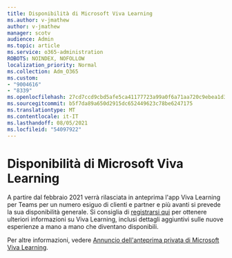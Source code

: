 ```yaml
---
title: Disponibilità di Microsoft Viva Learning
ms.author: v-jmathew
author: v-jmathew
manager: scotv
audience: Admin
ms.topic: article
ms.service: o365-administration
ROBOTS: NOINDEX, NOFOLLOW
localization_priority: Normal
ms.collection: Adm_O365
ms.custom:
- "9004616"
- "8339"
ms.openlocfilehash: 27cd7ccd9cbd5afe5ca41177723a99a0f6a71aa720c9ebea1d3889bcbb140d20
ms.sourcegitcommit: b5f7da89a650d2915dc652449623c78be6247175
ms.translationtype: MT
ms.contentlocale: it-IT
ms.lasthandoff: 08/05/2021
ms.locfileid: "54097922"
---
```

# <a name="microsoft-viva-learning-availability"></a>Disponibilità di Microsoft Viva Learning

A partire dal febbraio 2021 verrà rilasciata in anteprima l'app Viva Learning per Teams per un numero esiguo di clienti e partner e più avanti si prevede la sua disponibilità generale. Si consiglia di [registrarsi qui](https://aka.ms/VivaLearningSignup) per ottenere ulteriori informazioni su Viva Learning, inclusi dettagli aggiuntivi sulle nuove esperienze a mano a mano che diventano disponibili.

Per altre informazioni, vedere [Annuncio dell'anteprima privata di Microsoft Viva Learning](https://techcommunity.microsoft.com/t5/microsoft-viva-blog/announcing-microsoft-viva-learning-private-preview/ba-p/2107023).

